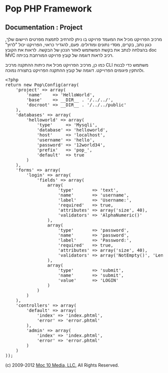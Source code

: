 Pop PHP Framework
=================

Documentation : Project
-----------------------

מרכיב הפרויקט מכיל את המעמד פרויקט בו ניתן להרחיב לתמצת מפרטים היישום שלך, כגון נתב, בקרים, מסדי נתונים ומודולים. פעם, להגדיר כראוי, הפרויקט יכול "לרוץ" בהצלחה לנתב את בקשת המשתמש לאזור הנכון של הבקשה. לראות את הקובץ doc MVC רכיב לראות דוגמה של קובץ פרויקט המורחבת בכיתה.


כמו כן, מרכיב הפרויקט מכיל את כיתות ההתקנה מרכיב CLI משתמש כדי לבנות ולהתקין פיגומים הפרוייקט. דוגמה של קובץ ההתקנה הפרויקט בתצורה נמוכה.


<pre>
&lt;?php
return new Pop\Config(array(
    'project' => array(
        'name'    => 'HelloWorld',
        'base'    => __DIR__ . '/../../',
        'docroot' => __DIR__ . '/../../public'
    ),
    'databases' => array(
        'helloworld' => array(
            'type'     => 'Mysqli',
            'database' => 'helloworld',
            'host'     => 'localhost',
            'username' => 'hello',
            'password' => '12world34',
            'prefix'   => 'pop_',
            'default'  => true
        )
    ),
    'forms' => array(
        'login' => array(
            'fields' => array(
                array(
                    'type'       => 'text',
                    'name'       => 'username',
                    'label'      => 'Username:',
                    'required'   => true,
                    'attributes' => array('size', 40),
                    'validators' => 'AlphaNumeric()'
                ),
                array(
                    'type'       => 'password',
                    'name'       => 'password',
                    'label'      => 'Password:',
                    'required'   => true,
                    'attributes' => array('size', 40),
                    'validators' => array('NotEmpty()', 'LengthGt(6)')
                ),
                array(
                    'type'       => 'submit',
                    'name'       => 'submit',
                    'value'      => 'LOGIN'
                )
            )
        )
    ),
    'controllers' => array(
        'default' => array(
            'index' => 'index.phtml',
            'error' => 'error.phtml'
        ),
        'admin' => array(
            'index' => 'index.phtml',
            'error' => 'error.phtml'
        )
    )
));
</pre>

(c) 2009-2012 [Moc 10 Media, LLC.](http://www.moc10media.com) All Rights Reserved.
